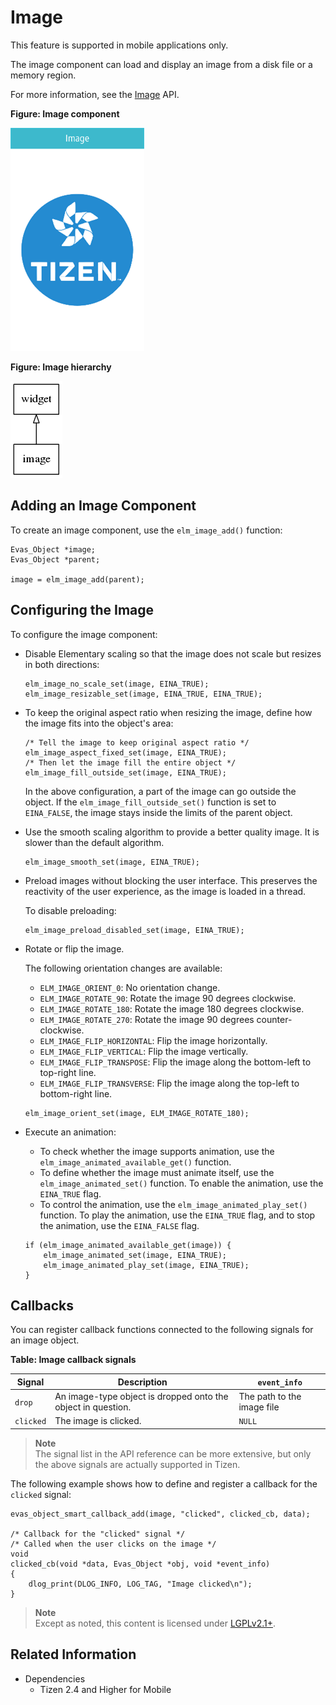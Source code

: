 # Image

This feature is supported in mobile applications only.

The image component can load and display an image from a disk file or a memory region.

For more information, see the [Image](../../../../../org.tizen.native.mobile.apireference/group__Elm__Image.html) API.

**Figure: Image component**

![Image component](./media/image.png)

**Figure: Image hierarchy**

![Image hierarchy](./media/image_tree.png)

## Adding an Image Component

To create an image component, use the `elm_image_add()` function:

```
Evas_Object *image;
Evas_Object *parent;

image = elm_image_add(parent);
```

## Configuring the Image

To configure the image component:

- Disable Elementary scaling so that the image does not scale but resizes in both directions:

  ```
  elm_image_no_scale_set(image, EINA_TRUE);
  elm_image_resizable_set(image, EINA_TRUE, EINA_TRUE);
  ```

- To keep the original aspect ratio when resizing the image, define how the image fits into the object's area:

  ```
  /* Tell the image to keep original aspect ratio */
  elm_image_aspect_fixed_set(image, EINA_TRUE);
  /* Then let the image fill the entire object */
  elm_image_fill_outside_set(image, EINA_TRUE);
  ```

  In the above configuration, a part of the image can go outside the object. If the `elm_image_fill_outside_set()` function is set to `EINA_FALSE`, the image stays inside the limits of the parent object.

- Use the smooth scaling algorithm to provide a better quality image. It is slower than the default algorithm.

  ```
  elm_image_smooth_set(image, EINA_TRUE);
  ```

- Preload images without blocking the user interface. This preserves the reactivity of the user experience, as the image is loaded in a thread.

  To disable preloading:

  ```
  elm_image_preload_disabled_set(image, EINA_TRUE);
  ```

- Rotate or flip the image.

  The following orientation changes are available:

  - `ELM_IMAGE_ORIENT_0`: No orientation change.
  - `ELM_IMAGE_ROTATE_90`: Rotate the image 90 degrees clockwise.
  - `ELM_IMAGE_ROTATE_180`: Rotate the image 180 degrees clockwise.
  - `ELM_IMAGE_ROTATE_270`: Rotate the image 90 degrees counter-clockwise.
  - `ELM_IMAGE_FLIP_HORIZONTAL`: Flip the image horizontally.
  - `ELM_IMAGE_FLIP_VERTICAL`: Flip the image vertically.
  - `ELM_IMAGE_FLIP_TRANSPOSE`: Flip the image along the bottom-left to top-right line.
  - `ELM_IMAGE_FLIP_TRANSVERSE`: Flip the image along the top-left to bottom-right line.

  ```
  elm_image_orient_set(image, ELM_IMAGE_ROTATE_180);
  ```

- Execute an animation:

  - To check whether the image supports animation, use the `elm_image_animated_available_get()` function.
  - To define whether the image must animate itself, use the `elm_image_animated_set()` function. To enable the animation, use the `EINA_TRUE` flag.
  - To control the animation, use the `elm_image_animated_play_set()` function. To play the animation, use the `EINA_TRUE` flag, and to stop the animation, use the `EINA_FALSE` flag.

  ```
  if (elm_image_animated_available_get(image)) {
      elm_image_animated_set(image, EINA_TRUE);
      elm_image_animated_play_set(image, EINA_TRUE);
  }
  ```

## Callbacks

You can register callback functions connected to the following signals for an image object.

**Table: Image callback signals**

| Signal    | Description                              | `event_info`               |
|---------|----------------------------------------|--------------------------|
| `drop`    | An image-type object is dropped onto the object in question. | The path to the image file |
| `clicked` | The image is clicked.                    | `NULL`                     |

> **Note**  
> The signal list in the API reference can be more extensive, but only the above signals are actually supported in Tizen.

The following example shows how to define and register a callback for the `clicked` signal:

```
evas_object_smart_callback_add(image, "clicked", clicked_cb, data);

/* Callback for the "clicked" signal */
/* Called when the user clicks on the image */
void
clicked_cb(void *data, Evas_Object *obj, void *event_info)
{
    dlog_print(DLOG_INFO, LOG_TAG, "Image clicked\n");
}
```

> **Note**  
> Except as noted, this content is licensed under [LGPLv2.1+](http://opensource.org/licenses/LGPL-2.1).

## Related Information
- Dependencies
  - Tizen 2.4 and Higher for Mobile
